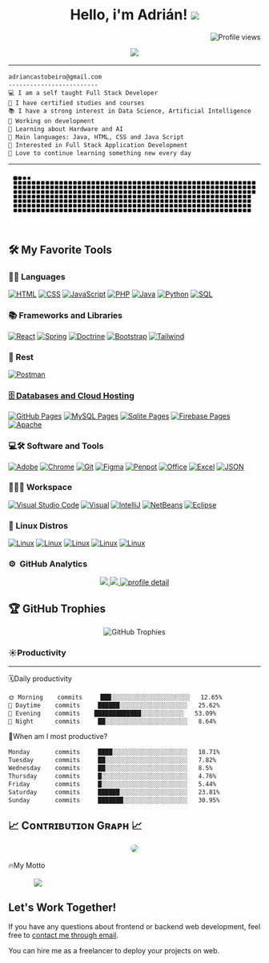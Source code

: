 <h1 align="center">
Hello, i'm Adrián!
  <img src="https://media.giphy.com/media/hvRJCLFzcasrR4ia7z/giphy.gif" width="30"></h1> 

   <img src="https://komarev.com/ghpvc/?username=aadrii09&color=green" alt="Profile views" align='right'/> <a href="https://github.com/aadrii09/aadrii09/"> </a> 
<br/>
  
<p align="center">
  <a href="https://github.com/aadrii09/readme-typing-svg"><img src="https://readme-typing-svg.herokuapp.com?lines=Game+Dev+Student;Full+Stack+Web+Developer;Freelancer;DS%20|%20AI%20|%20ML%20Enthusiastic;Always%20learning%20new%20things&center=true&width=380&height=45"></a>
</p>

<hr>

```
adriancastobeiro@gmail.com
-------------------------
💻 I am a self taught Full Stack Developer
📝 I have certified studies and courses
📚 I have a strong interest in Data Science, Artificial Intelligence
🔭 Working on development
🌱 Learning about Hardware and AI
🌟 Main languages: Java, HTML, CSS and Java Script 
🚩 Interested in Full Stack Application Development
💖 Love to continue learning something new every day
```
<hr>

<p align="center">
    <img src="https://raw.githubusercontent.com/aadrii09/animatedSnake/main/github-contribution-grid-snake.svg" alt="Snake Game"/>
</p>





## 🛠️ My Favorite Tools

### 👨‍💻 Languages

<p>
    <a href="https://github.com/search?q=user%3ADenverCoder1+is%3Arepo+language%3Ahtml"><img alt="HTML" src="https://img.shields.io/badge/HTML%20-%23E34F26.svg?logo=html5&logoColor=white"></a>
    <a href="https://github.com/search?q=user%3ADenverCoder1+is%3Arepo+language%3Acss"><img alt="CSS" src="https://img.shields.io/badge/CSS%20-%231572B6.svg?logo=css3&logoColor=white"></a>
    <a href="https://github.com/search?q=user%3ADenverCoder1+is%3Arepo+language%3Ajavascript"><img alt="JavaScript" src="https://img.shields.io/badge/JavaScript%20-%23F7DF1E.svg?logo=javascript&logoColor=black"></a>
    <a href="https://github.com/search?q=user%3ADenverCoder1+is%3Arepo+language%3Aphp"><img alt="PHP" src="https://img.shields.io/badge/PHP-%23777BB4.svg?logo=php&logoColor=white"></a>
    <a href="https://github.com/search?q=user%3ADenverCoder1+is%3Arepo+language%3Ajava"><img alt="Java" src="https://img.shields.io/badge/Java-%23007396.svg?logo=java&logoColor=white"></a>
    <a href="https://github.com/search?q=user%3ADenverCoder1+is%3Arepo+language%3Apython"><img alt="Python" src="https://img.shields.io/badge/Python%20-%2314354C.svg?logo=python&logoColor=white"></a>
    <a href="https://github.com/search?q=user%3ADenverCoder1+is%3Arepo+language%3Asql"><img alt="SQL" src="https://img.shields.io/badge/SQL%20-%23025E8C.svg?logo=amazon-dynamodb&logoColor=white"></a>
    


### 📚 Frameworks and Libraries

<p>
    <a href="#"><img alt="React" src="https://img.shields.io/badge/React-20232A?style=for-the-badge&logo=react&logoColor=61DAFB"></a>
<a href="#"><img alt="Spring" src="https://img.shields.io/badge/Spring-6DB33F?style=for-the-badge&logo=spring&logoColor=white"></a>
<a href="#"><img alt="Doctrine" src="https://img.shields.io/badge/Doctrine-20232A?style=for-the-badge&logo=doctrine&logoColor=6DB33F"></a>
  <a href="#"><img alt="Bootstrap" src="https://img.shields.io/badge/Bootstrap-563D7C?style=for-the-badge&logo=bootstrap&logoColor=white"></a>
<a href="#"><img alt="Tailwind" src="https://img.shields.io/badge/Tailwind-38B2AC?style=for-the-badge&logo=tailwindcss&logoColor=white"></a>


</p>

### 🧪 Rest

<p>

<!-- <a href="#"><img alt="Insomnia" src="https://img.shields.io/badge/Insomnia-black?style=for-the-badge&logo=insomnia&logoColor=5849BE"></a> -->
<a href="#"><img alt="Postman" src="https://img.shields.io/badge/Postman-FF6C37?style=for-the-badge&logo=postman&logoColor=white">


</p>


### 🗄️ Databases and Cloud Hosting

<p>
   <a href="#"><img alt="GitHub Pages" src="https://img.shields.io/badge/GitHub%20Pages-%23327FC7.svg?logo=github&logoColor=white"></a>
<a href="#"><img alt="MySQL Pages" src="https://img.shields.io/badge/MySQL%20Pages-%234479A1.svg?logo=mysql&logoColor=white"></a>
<a href="#"><img alt="Sqlite Pages" src="https://img.shields.io/badge/Sqlite-%23003B57.svg?logo=sqlite&logoColor=white"></a>
<a href="#"><img alt="Firebase Pages" src="https://img.shields.io/badge/Firebase-%23FFCA28.svg?logo=firebase&logoColor=black"></a>
<a href="#"><img alt="Apache" src="https://img.shields.io/badge/Apache-%23D22128.svg?logo=apache&logoColor=white"></a>
  


### 💻🛠️ Software and Tools

<p>
    <a href="#"><img alt="Adobe" src="https://img.shields.io/badge/Adobe%20-%23FF0000.svg?logo=adobe&logoColor=white"></a>
    <a href="#"><img alt="Chrome" src="https://img.shields.io/badge/Chrome-3DDC84?logo=google-chrome&logoColor=white"></a>
    <a href="#"><img alt="Git" src="https://img.shields.io/badge/Git%20-%23F05033.svg?logo=git&logoColor=white"></a>
    <a href="#"><img alt="Figma" src="https://img.shields.io/badge/Figma-%239B30FF.svg?logo=figma&logoColor=white"></a>
    <a href="#"><img alt="Penpot" src="https://img.shields.io/badge/Penpot-%2300E676.svg?logo=penpot&logoColor=white"></a>
    <a href="#"><img alt="Office" src="https://img.shields.io/badge/Office-%23D83B01.svg?logo=office&logoColor=white"></a>
    <a href="#"><img alt="Excel" src="https://img.shields.io/badge/Excel-%23217346.svg?logo=excel&logoColor=white"></a>
    <a href="#"><img alt="JSON" src="https://img.shields.io/badge/JSON-%23000000.svg?logo=json&logoColor=white"></a>

  
### 👨🏽‍💻 Workspace
<p>
    <a href="#"><img alt="Visual Studio Code" src="https://img.shields.io/badge/Visual%20Studio%20Code-0078d7.svg?style=for-the-badge&logo=visual-studio-code&logoColor=white"></a>
    <a href="#"><img alt="Visual" src="https://img.shields.io/badge/Visual%20Studio-5C2D91.svg?style=for-the-badge&logo=visual-studio&logoColor=white"></a>
    <a href="#"><img alt="IntelliJ" src="https://img.shields.io/badge/IntelliJIDEA-000000.svg?style=for-the-badge&logo=intellij-idea&logoColor=white"></a>
    <a href="#"><img alt="NetBeans" src="https://img.shields.io/badge/NetBeansIDE-1B6AC6.svg?style=for-the-badge&logo=apache-netbeans-ide&logoColor=white"></a>
    <a href="#"><img alt="Eclipse" src="https://img.shields.io/badge/Eclipse-FE7A16.svg?style=for-the-badge&logo=Eclipse&logoColor=white"></a>
    
</p>

### 🐧 Linux Distros
<p>
<a href="#"><img alt="Linux" src="https://img.shields.io/badge/-Lubuntu-%230065C2?style=for-the-badge&logo=lubuntu&logoColor=white"></a>
<a href="#"><img alt="Linux" src="https://img.shields.io/badge/Ubuntu-E95420?style=for-the-badge&logo=ubuntu&logoColor=white"></a>
<a href="#"><img alt="Linux" src="https://img.shields.io/badge/Linux%20Mint-87CF3E?style=for-the-badge&logo=Linux%20Mint&logoColor=white"></a>
<a href="#"><img alt="Linux" src="https://img.shields.io/badge/Debian-A81D33?style=for-the-badge&logo=Debian&logoColor=white"></a>
<a href="#"><img alt="Linux" src="https://img.shields.io/badge/Kali%20Linux-557C94?style=for-the-badge&logo=Kali%20Linux&logoColor=white"></a>

</p>


### ⚙️ &nbsp;GitHub Analytics

<p align="center">
<a href="https://github.com/aadrii09">
  <img height="180em" src="https://github-readme-stats-eight-theta.vercel.app/api?username=aadrii09&show_icons=true&theme=algolia&include_all_commits=true&count_private=true"/>
  <img height="180em" src="https://github-readme-stats-eight-theta.vercel.app/api/top-langs/?username=aadrii09&layout=compact&langs_count=8&theme=algolia"/>
  <img src="http://github-profile-summary-cards.vercel.app/api/cards/profile-details?username=aadrii09&theme=vue" alt="profile detail" />
</a>
</p>

<!--
<p align="center">
  <img align="center" width="300px" height="300px" src="https://wakatime.com/share/@1625eb95-9fa3-4968-ae99-b756895e60ba/57813f25-cfcc-47a7-9389-afb4e5a121e6.svg"/>
  <img align="center" height="300px" width="300px" src="https://wakatime.com/share/@aadrii09/c7e94976-73a4-4959-a081-4ca2e1126556.svg" />
</p> -->


## 🏆 GitHub Trophies
<p align="center">
    <img src="https://github-profile-trophy.vercel.app/?username=aadrii09&theme=onedark&no-frame=true&no-bg=false&margin-w=4" alt="GitHub Trophies"/>
</p>


### ☀️Productivity
<hr>
<!--START_SECTION:waka-->
🗓️Daily productivity

```text
🌞 Morning    commits     ███░░░░░░░░░░░░░░░░░░░░░░   12.65% 
🌆 Daytime    commits     ██████░░░░░░░░░░░░░░░░░░░   25.62% 
🌃 Evening    commits    █████████████░░░░░░░░░░░░   53.09% 
🌙 Night      commits     ██░░░░░░░░░░░░░░░░░░░░░░░   8.64%

```
📅When am I most productive?

```text
Monday       commits     ████░░░░░░░░░░░░░░░░░░░░░   18.71% 
Tuesday      commits     ██░░░░░░░░░░░░░░░░░░░░░░░   7.82% 
Wednesday    commits     ██░░░░░░░░░░░░░░░░░░░░░░░   8.5% 
Thursday     commits     █░░░░░░░░░░░░░░░░░░░░░░░░   4.76% 
Friday       commits     █░░░░░░░░░░░░░░░░░░░░░░░░   5.44% 
Saturday     commits     ██████░░░░░░░░░░░░░░░░░░░   23.81% 
Sunday       commits     ███████░░░░░░░░░░░░░░░░░░   30.95%

```

## 📈 Cᴏɴᴛʀɪʙᴜᴛɪᴏɴ Gʀᴀᴘʜ 📈
<p align="center">
    <img src="https://github-readme-activity-graph.vercel.app/graph?username=aadrii09&bg_color=011627&color=79d3c3&line=c792ea&point=ffeb95&area=true&hide_border=false&max=10" style="border-radius: 15px;">
</p>




🔥My Motto


&nbsp; &nbsp; &nbsp; &nbsp; &nbsp; &nbsp;&nbsp; <img align="center" src="https://readme-typing-svg.herokuapp.com?font=Soucre+Code+Pro&duration=1700&color=00FF00&background=000000&multiline=true&width=650&height=220&lines=while(true);..+brain.init();..+if(+world.contains(open_source));....++s+%3D+open_source.login(aadrii09);....+s.explore();....+s.learn();....+s.contribute()"/>





## Let's Work Together!

If you have any questions about frontend or backend web development, feel free to <a href="mailto:adriancastrobeiro@gmail.com">contact me through email</a>.

You can hire me as a freelancer to deploy your projects on web.









